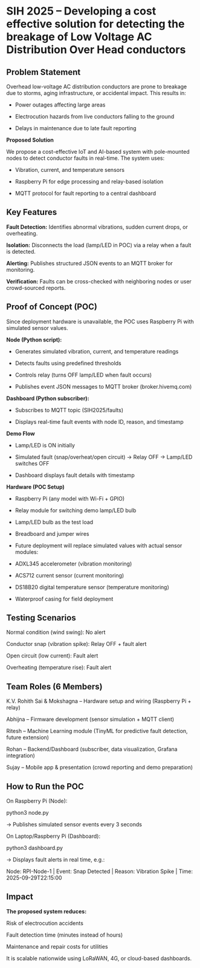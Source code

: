 **SIH 2025 – Developing a cost effective solution for detecting the breakage of Low Voltage AC Distribution Over Head conductors**
==========================================================================================================================================

**Problem Statement**
------------------------------------------------------------------------------------------------------------------------------------------
Overhead low-voltage AC distribution conductors are prone to breakage due to storms, aging infrastructure, or accidental impact. This results in:

- Power outages affecting large areas

- Electrocution hazards from live conductors falling to the ground

- Delays in maintenance due to late fault reporting

**Proposed Solution**

We propose a cost-effective IoT and AI-based system with pole-mounted nodes to detect conductor faults in real-time. The system uses:

- Vibration, current, and temperature sensors

- Raspberry Pi for edge processing and relay-based isolation

- MQTT protocol for fault reporting to a central dashboard

**Key Features**
------------------------------------------------------------------------------------------------------------------------------------------

**Fault Detection:** Identifies abnormal vibrations, sudden current drops, or overheating.

**Isolation:** Disconnects the load (lamp/LED in POC) via a relay when a fault is detected.

**Alerting:** Publishes structured JSON events to an MQTT broker for monitoring.

**Verification:** Faults can be cross-checked with neighboring nodes or user crowd-sourced reports.

**Proof of Concept (POC)**
------------------------------------------------------------------------------------------------------------------------------------------
Since deployment hardware is unavailable, the POC uses Raspberry Pi with simulated sensor values.

**Node (Python script):**

- Generates simulated vibration, current, and temperature readings

- Detects faults using predefined thresholds

- Controls relay (turns OFF lamp/LED when fault occurs)

- Publishes event JSON messages to MQTT broker (broker.hivemq.com)

**Dashboard (Python subscriber):**

- Subscribes to MQTT topic (SIH2025/faults)

- Displays real-time fault events with node ID, reason, and timestamp

**Demo Flow**

- Lamp/LED is ON initially

- Simulated fault (snap/overheat/open circuit) → Relay OFF → Lamp/LED switches OFF

- Dashboard displays fault details with timestamp

**Hardware (POC Setup)**

- Raspberry Pi (any model with Wi-Fi + GPIO)

- Relay module for switching demo lamp/LED bulb

- Lamp/LED bulb as the test load

- Breadboard and jumper wires

- Future deployment will replace simulated values with actual sensor modules:

- ADXL345 accelerometer (vibration monitoring)

- ACS712 current sensor (current monitoring)

- DS18B20 digital temperature sensor (temperature monitoring)

- Waterproof casing for field deployment

**Testing Scenarios**
------------------------------------------------------------------------------------------------------------------------------------------

Normal condition (wind swing): No alert

Conductor snap (vibration spike): Relay OFF + fault alert

Open circuit (low current): Fault alert

Overheating (temperature rise): Fault alert

**Team Roles (6 Members)**
------------------------------------------------------------------------------------------------------------------------------------------

K.V. Rohith Sai & Mokshagna – Hardware setup and wiring (Raspberry Pi + relay)

Abhijna – Firmware development (sensor simulation + MQTT client)

Ritesh – Machine Learning module (TinyML for predictive fault detection, future extension)

Rohan – Backend/Dashboard (subscriber, data visualization, Grafana integration)

Sujay – Mobile app & presentation (crowd reporting and demo preparation)

**How to Run the POC**
------------------------------------------------------------------------------------------------------------------------------------------

On Raspberry Pi (Node):

python3 node.py


→ Publishes simulated sensor events every 3 seconds

On Laptop/Raspberry Pi (Dashboard):

python3 dashboard.py


→ Displays fault alerts in real time, e.g.:

Node: RPI-Node-1 | Event: Snap Detected | Reason: Vibration Spike | Time: 2025-09-29T22:15:00

**Impact**
------------------------------------------------------------------------------------------------------------------------------------------

**The proposed system reduces:**

Risk of electrocution accidents

Fault detection time (minutes instead of hours)

Maintenance and repair costs for utilities

It is scalable nationwide using LoRaWAN, 4G, or cloud-based dashboards.
